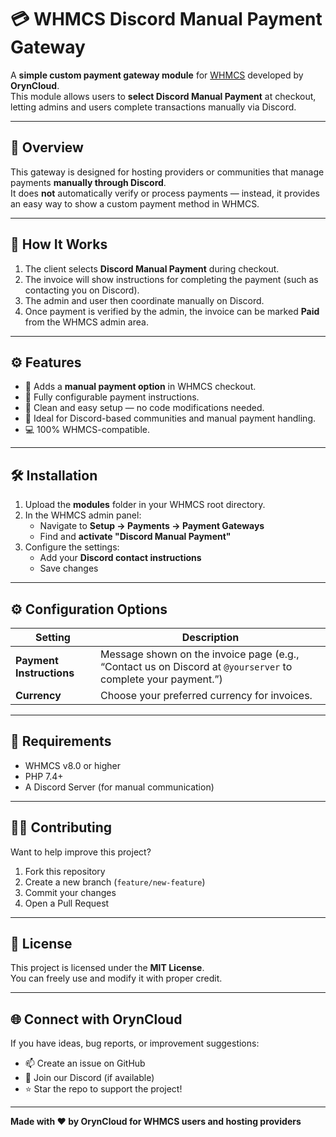 # 💳 WHMCS Discord Manual Payment Gateway

A **simple custom payment gateway module** for [WHMCS](https://www.whmcs.com/) developed by **OrynCloud**.  
This module allows users to **select Discord Manual Payment** at checkout, letting admins and users complete transactions manually via Discord.

---

## 🧾 Overview

This gateway is designed for hosting providers or communities that manage payments **manually through Discord**.  
It does **not** automatically verify or process payments — instead, it provides an easy way to show a custom payment method in WHMCS.

---

## 🧠 How It Works

1. The client selects **Discord Manual Payment** during checkout.  
2. The invoice will show instructions for completing the payment (such as contacting you on Discord).  
3. The admin and user then coordinate manually on Discord.  
4. Once payment is verified by the admin, the invoice can be marked **Paid** from the WHMCS admin area.

---

## ⚙️ Features

- 💬 Adds a **manual payment option** in WHMCS checkout.  
- 🔧 Fully configurable payment instructions.  
- 🧾 Clean and easy setup — no code modifications needed.  
- 🤝 Ideal for Discord-based communities and manual payment handling.  
- 💻 100% WHMCS-compatible.

---

## 🛠️ Installation

1. Upload the **modules** folder in your WHMCS root directory.
2. In the WHMCS admin panel:
   - Navigate to **Setup → Payments → Payment Gateways**
   - Find and **activate "Discord Manual Payment"**
3. Configure the settings:
   - Add your **Discord contact instructions**
   - Save changes

---

## ⚙️ Configuration Options

| Setting | Description |
|----------|-------------|
| **Payment Instructions** | Message shown on the invoice page (e.g., “Contact us on Discord at `@yourserver` to complete your payment.”) |
| **Currency** | Choose your preferred currency for invoices. |

---

## 🧩 Requirements

- WHMCS v8.0 or higher  
- PHP 7.4+  
- A Discord Server (for manual communication)  

---

## 🧑‍💻 Contributing

Want to help improve this project?  
1. Fork this repository  
2. Create a new branch (`feature/new-feature`)  
3. Commit your changes  
4. Open a Pull Request  

---

## 📜 License

This project is licensed under the **MIT License**.  
You can freely use and modify it with proper credit.

---

## 🌐 Connect with OrynCloud

If you have ideas, bug reports, or improvement suggestions:
- 📫 Create an issue on GitHub
- 💬 Join our Discord (if available)
- ⭐ Star the repo to support the project!

---

**Made with ❤️ by OrynCloud for WHMCS users and hosting providers**

